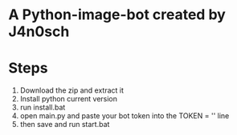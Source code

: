 # A Python-image-bot created by J4n0sch
# Steps
1. Download the zip and extract it
2. Install python current version
3. run install.bat
4. open main.py and paste your bot token into the TOKEN = '' line
5. then save and run start.bat

